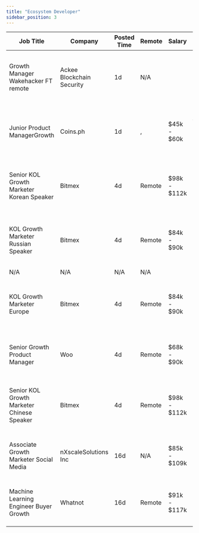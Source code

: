 ```yaml
---
title: "Ecosystem Developer"
sidebar_position: 3
---
```


| Job Title | Company | Posted Time | Remote | Salary | Tags | Apply Link |
|-----------|---------|-------------|--------|--------|------|------------|
| Growth Manager Wakehacker FT remote | Ackee Blockchain Security | 1d | N/A |  | growth, remote, content marketing, digital marketing, sales | [Apply](https://web3.career/growth-manager-for-wakehacker-ft-remote-ackee-blockchain-security/104309) |
| Junior Product ManagerGrowth | Coins.ph | 1d | , | $45k - $60k | growth, junior, entry level, product manager, non tech | [Apply](https://web3.career/junior-product-manager-growth-coins/104306) |
| Senior KOL Growth Marketer Korean Speaker | Bitmex | 4d | Remote | $98k - $112k | growth, influencer marketing, social media, non tech, kol | [Apply](https://web3.career/senior-kol-growth-marketer-korean-speaker-bitmex/104045) |
| KOL Growth Marketer Russian Speaker | Bitmex | 4d | Remote | $84k - $90k | growth, influencer marketing, social media, non tech, kol | [Apply](https://web3.career/kol-growth-marketer-russian-speaker-bitmex/104044) |
| N/A | N/A | N/A | N/A |  |  | [Apply](https://web3.career/metana) |
| KOL Growth Marketer Europe | Bitmex | 4d | Remote | $84k - $90k | growth, influencer marketing, social media, non tech, kol | [Apply](https://web3.career/kol-growth-marketer-europe-bitmex/104043) |
| Senior Growth Product Manager | Woo | 4d | Remote | $68k - $90k | growth, product manager, non tech, senior, blockchain | [Apply](https://web3.career/senior-growth-product-manager-woo/95664) |
| Senior KOL Growth Marketer Chinese Speaker | Bitmex | 4d | Remote | $98k - $112k | growth, influencer marketing, social media, non tech, kol | [Apply](https://web3.career/senior-kol-growth-marketer-chinese-speaker-bitmex/104034) |
| Associate Growth Marketer Social Media | nXscaleSolutions Inc | 16d | N/A | $85k - $109k | growth, marketing, non tech, social media, blockchain | [Apply](https://web3.career/associate-growth-marketer-social-media-nxscale/103520) |
| Machine Learning Engineer Buyer Growth | Whatnot | 16d | Remote | $91k - $117k | growth, engineer, machine learning, ai, tensorflow | [Apply](https://web3.career/machine-learning-engineer-buyer-growth-whatnot/103488) |
